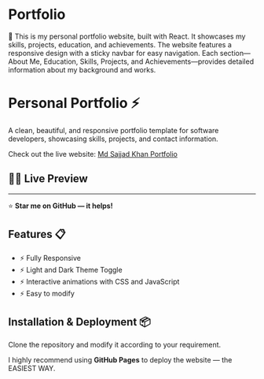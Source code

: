 # Portfolio
🎉 This is my personal portfolio website, built with React. It showcases my skills, projects, education, and achievements. The website features a responsive design with a sticky navbar for easy navigation. Each section—About Me, Education, Skills, Projects, and Achievements—provides detailed information about my background and works.
# Personal Portfolio ⚡️

A clean, beautiful, and responsive portfolio template for software developers, showcasing skills, projects, and contact information.

Check out the live website: [Md Sajjad Khan Portfolio](https://my-personal-portfolio-sajjadkhan.netlify.app/)
## 🧑‍💻 Live Preview






---

⭐ **Star me on GitHub — it helps!**

## Features 📋

- ⚡️ Fully Responsive
- ⚡️  Light and Dark Theme Toggle
- ⚡️ Interactive animations with CSS and JavaScript
- ⚡️ Easy to modify

## Installation & Deployment 📦

Clone the repository and modify it according to your requirement.

I highly recommend using **GitHub Pages** to deploy the website — the EASIEST WAY.


